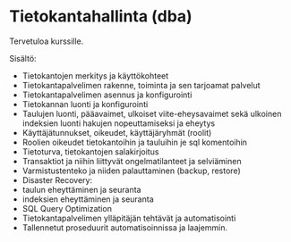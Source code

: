 # Tietokantahallinta (dba)

 <div w3-include-html="header.md"></div> 

Tervetuloa kurssille.

Sisältö:  

- Tietokantojen merkitys ja käyttökohteet 
- Tietokantapalvelimen rakenne, toiminta ja sen tarjoamat palvelut
- Tietokantapalvelimen asennus ja konfigurointi
- Tietokannan luonti ja konfigurointi
- Taulujen luonti, pääavaimet, ulkoiset viite-eheysavaimet sekä ulkoinen indeksien luonti hakujen nopeuttamiseksi ja eheytys
- Käyttäjätunnukset, oikeudet, käyttäjäryhmät (roolit)
- Roolien oikeudet tietokantoihin ja tauluihin je sql komentoihin
- Tietoturva, tietokantojen salakirjoitus
- Transaktiot ja niihin liittyvät ongelmatilanteet ja selviäminen
- Varmistustenteko ja niiden palauttaminen (backup, restore)
- Disaster Recovery: 
- taulun eheyttäminen ja seuranta 
- indeksien eheyttäminen ja seuranta
- SQL Query Optimization
- Tietokantapalvelimen ylläpitäjän tehtävät ja automatisointi
- Tallennetut proseduurit automatisoinnissa ja laajemmin.
